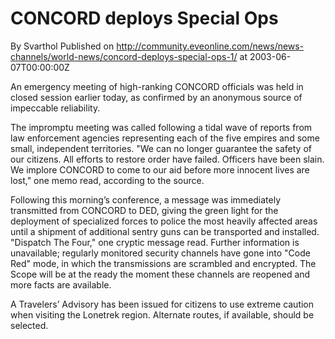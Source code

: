 # CONCORD deploys Special Ops
By Svarthol
Published on http://community.eveonline.com/news/news-channels/world-news/concord-deploys-special-ops-1/ at 2003-06-07T00:00:00Z

An emergency meeting of high-ranking CONCORD officials was held in closed session earlier today, as confirmed by an anonymous source of impeccable reliability.  
  
The impromptu meeting was called following a tidal wave of reports from law enforcement agencies representing each of the five empires and some small, independent territories. "We can no longer guarantee the safety of our citizens. All efforts to restore order have failed. Officers have been slain. We implore CONCORD to come to our aid before more innocent lives are lost," one memo read, according to the source.  
  
Following this morning’s conference, a message was immediately transmitted from CONCORD to DED, giving the green light for the deployment of specialized forces to police the most heavily affected areas until a shipment of additional sentry guns can be transported and installed. "Dispatch The Four," one cryptic message read. Further information is unavailable; regularly monitored security channels have gone into "Code Red" mode, in which the transmissions are scrambled and encrypted. The Scope will be at the ready the moment these channels are reopened and more facts are available.  
  
A Travelers’ Advisory has been issued for citizens to use extreme caution when visiting the Lonetrek region. Alternate routes, if available, should be selected.

